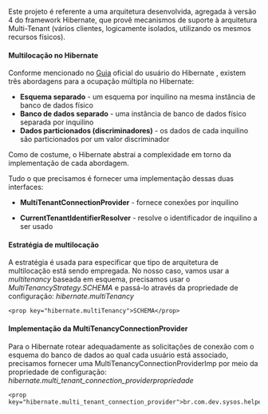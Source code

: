 Este projeto é referente a uma arquitetura desenvolvida, agregada à versão 4 do framework Hibernate, que provê mecanismos de suporte à arquitetura Multi-Tenant (vários clientes, logicamente isolados, utilizando os mesmos recursos físicos).

#### Multilocação no Hibernate
Conforme mencionado no [Guia](https://docs.jboss.org/hibernate/orm/5.2/userguide/html_single/Hibernate_User_Guide.html#multitenacy) oficial do usuário do Hibernate , existem três abordagens para a ocupação múltipla no Hibernate:

* **Esquema separado** - um esquema por inquilino na mesma instância de banco de dados físico
* **Banco de dados separado** - uma instância de banco de dados físico separada por inquilino
* **Dados particionados (discriminadores)** - os dados de cada inquilino são particionados por um valor discriminador

Como de costume, o Hibernate abstrai a complexidade em torno da implementação de cada abordagem.

Tudo o que precisamos é fornecer uma implementação dessas duas interfaces:

* **MultiTenantConnectionProvider** - fornece conexões por inquilino

* **CurrentTenantIdentifierResolver** - resolve o identificador de inquilino a ser usado


#### Estratégia de multilocação

A estratégia é usada para especificar que tipo de arquitetura de multilocação está sendo empregada. No nosso caso, vamos usar a *multitenancy* baseada em esquema, precisamos usar o *MultiTenancyStrategy.SCHEMA* e passá-lo através da  propriedade de configuração: *hibernate.multiTenancy*

```console
<prop key="hibernate.multiTenancy">SCHEMA</prop>
```

####  Implementação da MultiTenancyConnectionProvider

Para o Hibernate rotear adequadamente as solicitações de conexão com o esquema do banco de dados ao qual cada usuário está associado, precisamos fornecer uma MultiTenancyConnectionProviderImp por meio da propriedade de configuração: *hibernate.multi_tenant_connection_providerpropriedade*

```console
<prop key="hibernate.multi_tenant_connection_provider">br.com.dev.sysos.helpers.MultiTenantConnectionProviderImpl</prop>
```
